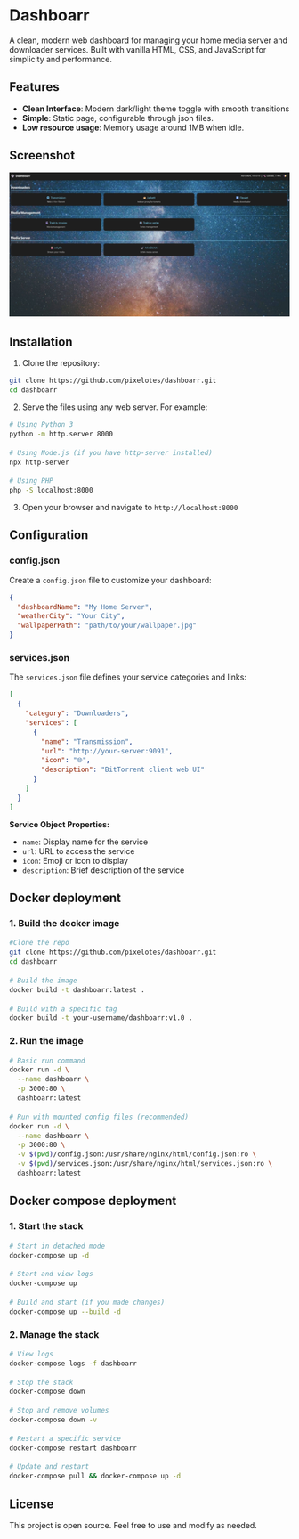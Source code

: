 # Dashboarr

A clean, modern web dashboard for managing your home media server and downloader services. Built with vanilla HTML, CSS, and JavaScript for simplicity and performance.

## Features

- **Clean Interface**: Modern dark/light theme toggle with smooth transitions
- **Simple**: Static page, configurable through json files.
- **Low resource usage**: Memory usage around 1MB when idle.

## Screenshot

![Dashboard Screenshot](media/screenshot.jpg)

## Installation

1. Clone the repository:
```bash
git clone https://github.com/pixelotes/dashboarr.git
cd dashboarr
```

2. Serve the files using any web server. For example:
```bash
# Using Python 3
python -m http.server 8000

# Using Node.js (if you have http-server installed)
npx http-server

# Using PHP
php -S localhost:8000
```

3. Open your browser and navigate to `http://localhost:8000`

## Configuration

### config.json
Create a `config.json` file to customize your dashboard:

```json
{
  "dashboardName": "My Home Server",
  "weatherCity": "Your City",
  "wallpaperPath": "path/to/your/wallpaper.jpg"
}
```

### services.json
The `services.json` file defines your service categories and links:

```json
[
  {
    "category": "Downloaders",
    "services": [
      {
        "name": "Transmission",
        "url": "http://your-server:9091",
        "icon": "🌐",
        "description": "BitTorrent client web UI"
      }
    ]
  }
]
```

**Service Object Properties:**
- `name`: Display name for the service
- `url`: URL to access the service
- `icon`: Emoji or icon to display
- `description`: Brief description of the service

## Docker deployment

### 1. Build the docker image
```bash
#Clone the repo
git clone https://github.com/pixelotes/dashboarr.git
cd dashboarr

# Build the image
docker build -t dashboarr:latest .

# Build with a specific tag
docker build -t your-username/dashboarr:v1.0 .
```

### 2. Run the image
```bash
# Basic run command
docker run -d \
  --name dashboarr \
  -p 3000:80 \
  dashboarr:latest

# Run with mounted config files (recommended)
docker run -d \
  --name dashboarr \
  -p 3000:80 \
  -v $(pwd)/config.json:/usr/share/nginx/html/config.json:ro \
  -v $(pwd)/services.json:/usr/share/nginx/html/services.json:ro \
  dashboarr:latest
```

## Docker compose deployment

### 1. Start the stack
```bash
# Start in detached mode
docker-compose up -d

# Start and view logs
docker-compose up

# Build and start (if you made changes)
docker-compose up --build -d
```

### 2. Manage the stack
```bash
# View logs
docker-compose logs -f dashboarr

# Stop the stack
docker-compose down

# Stop and remove volumes
docker-compose down -v

# Restart a specific service
docker-compose restart dashboarr

# Update and restart
docker-compose pull && docker-compose up -d
````

## License

This project is open source. Feel free to use and modify as needed.
